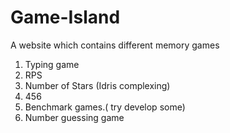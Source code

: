 # Game-Island
A website which contains different  memory games
1. Typing game
2. RPS
3. Number of Stars (Idris complexing)
4.  456
5. Benchmark games.( try develop some)
6. Number guessing game
